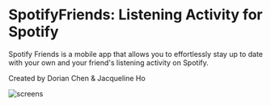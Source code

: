 # SpotifyFriends: Listening Activity for Spotify

Spotify Friends is a mobile app that allows you to effortlessly stay up to date with your own and your friend's listening activity on Spotify. 

Created by Dorian Chen & Jacqueline Ho


![screens](https://github.com/jho426/SpotifyFriends/assets/99153760/aaf1323e-d968-4464-9645-31df9d6ef8a2)
